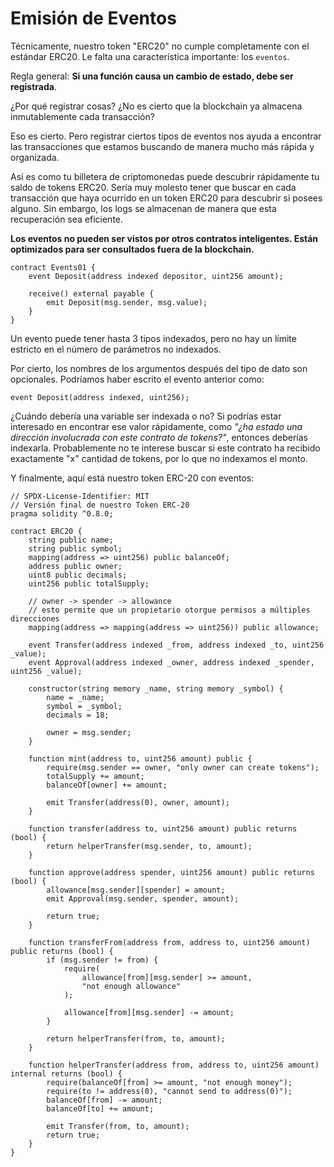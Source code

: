 # Emisión de Eventos

Técnicamente, nuestro token "ERC20" no cumple completamente con el estándar ERC20. Le falta una característica importante: los `eventos`.

Regla general: **Si una función causa un cambio de estado, debe ser registrada**.

¿Por qué registrar cosas? ¿No es cierto que la blockchain ya almacena inmutablemente cada transacción?

Eso es cierto. Pero registrar ciertos tipos de eventos nos ayuda a encontrar las transacciones que estamos buscando de manera mucho más rápida y organizada.

Así es como tu billetera de criptomonedas puede descubrir rápidamente tu saldo de tokens ERC20. Sería muy molesto tener que buscar en cada transacción que haya ocurrido en un token ERC20 para descubrir si posees alguno. Sin embargo, los logs se almacenan de manera que esta recuperación sea eficiente.

**Los eventos no pueden ser vistos por otros contratos inteligentes. Están optimizados para ser consultados fuera de la blockchain.**

```solidity
contract Events01 {
    event Deposit(address indexed depositor, uint256 amount);

    receive() external payable {
        emit Deposit(msg.sender, msg.value);
    }
}
```

Un evento puede tener hasta 3 tipos indexados, pero no hay un límite estricto en el número de parámetros no indexados.

Por cierto, los nombres de los argumentos después del tipo de dato son opcionales. Podríamos haber escrito el evento anterior como:

```solidity
event Deposit(address indexed, uint256);
```

¿Cuándo debería una variable ser indexada o no? Si podrías estar interesado en encontrar ese valor rápidamente, como _"¿ha estado una dirección involucrada con este contrato de tokens?"_, entonces deberías indexarla. Probablemente no te interese buscar si este contrato ha recibido exactamente "x" cantidad de tokens, por lo que no indexamos el monto.

Y finalmente, aquí está nuestro token ERC-20 con eventos:

```solidity
// SPDX-License-Identifier: MIT
// Versión final de nuestro Token ERC-20
pragma solidity ^0.8.0;

contract ERC20 {
    string public name;
    string public symbol;
    mapping(address => uint256) public balanceOf;
    address public owner;
    uint8 public decimals;
    uint256 public totalSupply;

    // owner -> spender -> allowance
    // esto permite que un propietario otorgue permisos a múltiples direcciones
    mapping(address => mapping(address => uint256)) public allowance;

    event Transfer(address indexed _from, address indexed _to, uint256 _value);
    event Approval(address indexed _owner, address indexed _spender, uint256 _value);

    constructor(string memory _name, string memory _symbol) {
        name = _name;
        symbol = _symbol;
        decimals = 18;

        owner = msg.sender;
    }

    function mint(address to, uint256 amount) public {
        require(msg.sender == owner, "only owner can create tokens");
        totalSupply += amount;
        balanceOf[owner] += amount;

        emit Transfer(address(0), owner, amount);
    }

    function transfer(address to, uint256 amount) public returns (bool) {
        return helperTransfer(msg.sender, to, amount);
    }

    function approve(address spender, uint256 amount) public returns (bool) {
        allowance[msg.sender][spender] = amount;
        emit Approval(msg.sender, spender, amount);

        return true;
    }

    function transferFrom(address from, address to, uint256 amount) public returns (bool) {
        if (msg.sender != from) {
            require(
                allowance[from][msg.sender] >= amount,
                "not enough allowance"
            );

            allowance[from][msg.sender] -= amount;
        }

        return helperTransfer(from, to, amount);
    }

    function helperTransfer(address from, address to, uint256 amount) internal returns (bool) {
        require(balanceOf[from] >= amount, "not enough money");
        require(to != address(0), "cannot send to address(0)");
        balanceOf[from] -= amount;
        balanceOf[to] += amount;

        emit Transfer(from, to, amount);
        return true;
    }
}
```
